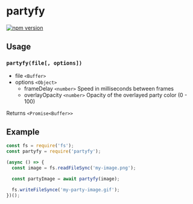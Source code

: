 # partyfy

[![npm version](https://badge.fury.io/js/partyfy.svg)](https://badge.fury.io/js/partyfy)

## Usage

### `partyfy(file[, options])`

  * file `<Buffer>`
  * options `<Object>`
    * frameDelay `<number>` Speed in milliseconds between frames
    * overlayOpacity `<number>` Opacity of the overlayed party color (0 - 100)
  
  Returns `<Promise<Buffer>>`
 
## Example

```javascript
const fs = require('fs');
const partyfy = require('partyfy');

(async () => {
  const image = fs.readFileSync('my-image.png');

  const partyImage = await partyfy(image);

  fs.writeFileSynce('my-party-image.gif');
})();
```

